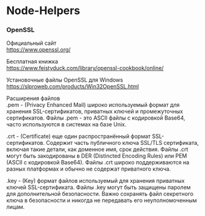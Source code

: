 # Node-Helpers  

### OpenSSL
Официальный сайт  
https://www.openssl.org/  

Бесплатная книжка  
https://www.feistyduck.com/library/openssl-cookbook/online/  

Установочные файлы OpenSSL для Windows  
https://slproweb.com/products/Win32OpenSSL.html  

Расширения файлов  
.pem - (Privacy Enhanced Mail) широко используемый формат для хранения SSL-сертификатов, приватных ключей и промежуточных сертификатов. Файлы .pem - это ASCII файлы с кодировкой Base64, часто используются в системах на базе Unix.  

.crt - (Certificate) еще один распространённый формат SSL-сертификатов. Содержит часть публичного ключа SSL/TLS сертификата, включая такие детали, как доменное имя, срок действия. Файлы .crt могут быть закодированы в DER (Distincted Encoding Rules) или PEM (ASCII с кодировкой Base64). Файлы .crt широко поддерживаются на разных платформах и обычно не содержат приватного ключа.  

.key - (Key) формат файлов используемый для хранения приватных ключей SSL-сертификата. Файлы .key могут быть защищены паролем для дополнительной безопасности. Важно сохранять файл секретного ключа в безопасности и никогда не передавать его неуполномоченным лицам.
